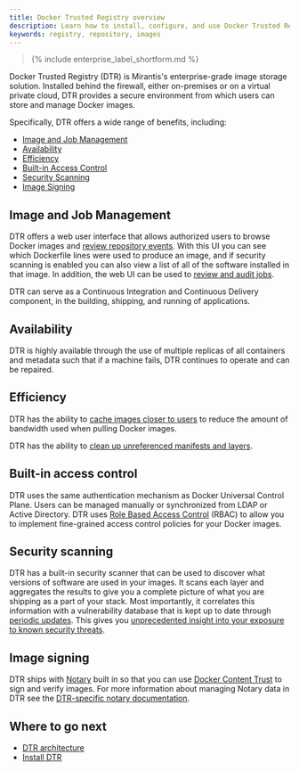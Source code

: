 ```yaml
---
title: Docker Trusted Registry overview
description: Learn how to install, configure, and use Docker Trusted Registry.
keywords: registry, repository, images
---
```


>{% include enterprise_label_shortform.md %}

Docker Trusted Registry (DTR) is Mirantis's enterprise-grade image storage solution. Installed behind the firewall, either on-premises or on a virtual private cloud, DTR provides a secure environment from which users can store and manage Docker images.

Specifically, DTR offers a wide range of benefits, including:

* [Image and Job Management](image-and-job-management)
* [Availability](availability)
* [Efficiency](efficiency)
* [Built-in Access Control](built-in-access-control)
* [Security Scanning](security-scanning)
* [Image Signing](image-signing)

## Image and Job Management

DTR offers a web user interface that allows authorized users to browse Docker images and [review repository events](/ee/dtr/user/audit-repository-events/). With this UI you can see which Dockerfile lines were used to produce an image, and if security scanning is enabled you can also view a list of all of the software installed in that image. In addition, the web UI can be used to [review and audit jobs](/ee/dtr/admin/manage-jobs/audit-jobs-via-ui/).

DTR can serve as a Continuous Integration and Continuous Delivery component, in the building, shipping, and running of applications.

## Availability

DTR is highly available through the use of multiple replicas of all containers
and metadata such that if a machine fails, DTR continues to operate and can be repaired.

## Efficiency

DTR has the ability to [cache images closer to users](admin/configure/deploy-caches/index.md)
to reduce the amount of bandwidth used when pulling Docker images.

DTR has the ability to [clean up unreferenced manifests and layers](admin/configure/garbage-collection.md).

## Built-in access control

DTR uses the same authentication mechanism as Docker Universal Control Plane.
Users can be managed manually or synchronized from LDAP or Active Directory. DTR
uses [Role Based Access Control](admin/manage-users/index.md) (RBAC) to allow you to implement fine-grained
access control policies for your Docker images.

## Security scanning

DTR has a built-in security scanner that can be used to discover what versions
of software are used in your images. It scans each layer and aggregates the
results to give you a complete picture of what you are shipping as a part of
your stack. Most importantly, it correlates this information with a
vulnerability database that is kept up to date through [periodic
updates](admin/configure/set-up-vulnerability-scans.md). This
gives you [unprecedented insight into your exposure to known security
threats](user/manage-images/scan-images-for-vulnerabilities.md).

## Image signing

DTR ships with [Notary](/notary/getting_started.md)
built in so that you can use
[Docker Content Trust](/engine/security/trust/content_trust.md) to sign
and verify images. For more information about managing Notary data in DTR see
the [DTR-specific notary documentation](user/manage-images/sign-images/index.md).

## Where to go next

* [DTR architecture](architecture.md)
* [Install DTR](admin/install/index.md)
